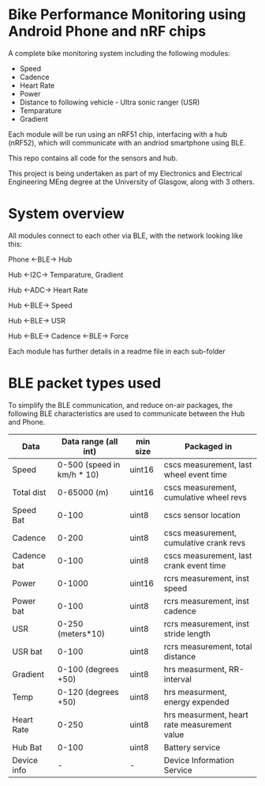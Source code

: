 # Bike Performance Monitoring using Android Phone and nRF chips

A complete bike monitoring system including the following modules:
- Speed
- Cadence
- Heart Rate
- Power
- Distance to following vehicle - Ultra sonic ranger (USR)
- Temparature
- Gradient

Each module will be run using an nRF51 chip, interfacing with a hub (nRF52), which will communicate with an andriod smartphone using BLE.

This repo contains all code for the sensors and hub.

This project is being undertaken as part of my Electronics and Electrical Engineering MEng degree at the University of Glasgow, along with 3 others.

# System overview

All modules connect to each other via BLE, with the network looking like this:

Phone   <-BLE->    Hub


Hub     <-I2C->    Temparature, Gradient

Hub     <-ADC->    Heart Rate

Hub     <-BLE->    Speed

Hub     <-BLE->    USR

Hub     <-BLE->    Cadence  <-BLE->   Force


Each module has further details in a readme file in each sub-folder

# BLE packet types used

To simplify the BLE communication, and reduce on-air packages, the following BLE characteristics
are used to communicate between the Hub and Phone.

| Data	        |Data range (all int)	        | min size	| Packaged in|
| ------------- |------------------------------ | -------   | ---------------|
| Speed	        | 0-500 (speed in km/h * 10)    | uint16	| cscs measurement, last wheel event time |
| Total dist    | 0-65000 (m)	                | uint16	| cscs measurement, cumulative wheel revs |
| Speed Bat	    | 0-100	                        | uint8	    | cscs sensor location |
| Cadence	    | 0-200	                        | uint8	    | cscs measurement, cumulative crank revs |
| Cadence bat	| 0-100	                        | uint8	    | cscs measurement, last crank event time |
| Power	        | 0-1000	                    | uint16	| rcrs measurement, inst speed |
| Power bat	    | 0-100	                        | uint8	    | rcrs measurement, inst cadence |
| USR	        | 0-250 (meters*10)	            | uint8	    | rcrs measurement, inst stride length |
| USR bat	    | 0-100	                        | uint8	    | rcrs measurement, total distance |
| Gradient	    | 0-100 (degrees +50)	        | uint8	    | hrs measurment, RR-interval |
| Temp	        | 0-120 (degrees +50)	        | uint8	    | hrs measurment, energy expended |
| Heart Rate	| 0-250	                        | uint8	    | hrs measurment, heart rate measurement value |
| Hub Bat	    | 0-100	                        | uint8	    | Battery service |
| Device info	| -	                            | -	        | Device Information Service |
